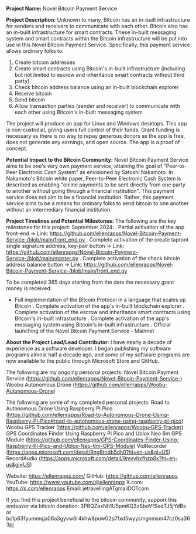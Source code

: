 **Project Name:**
Novel Bitcoin Payment Service

**Project Description:**
Unknown to many, Bitcoin has an in-built infrastructure for senders and receivers to communicate with each other. Bitcoin also has an in-built infrastructure for smart contracts. These in-built messaging system and smart contracts within the Bitcoin infrastructure will be put into use in this Novel Bitcoin Payment Service. Specifically, this payment service allows ordinary folks to:
1. Create bitcoin addresses
2. Create smart contracts using Bitcoin's in-built infrastructure (including but not limited to escrow and inheritance smart contracts without third party)
3. Check bitcoin address balance using an in-built blockchain explorer
4. Receive bitcoin
5. Send bitcoin
6. Allow transaction parties (sender and receiver) to communicate with each other using Bitcoin's in-built messaging system

The project will produce an app for Linux and Windows desktops. This app is non-custodial, giving users full control of their funds. Grant funding is necessary as there is no way to repay generous donors as the app is free, does not generate any earnings, and open source. The app is a proof of concept.

**Potential Impact to the Bitcoin Community:**
Novel Bitcoin Payment Service aims to be one's very own payment service, attaining the goal of "Peer-to-Peer Electronic Cash System" as envisioned by Satoshi Nakamoto. In Nakamoto's Bitcoin white paper, Peer-to-Peer Electronic Cash System is described as enabling "online payments to be sent directly from one party to another without going through a financial institution". This payment service does not aim to be a financial institution. Rather, this payment service aims to be a means for ordinary folks to send bitcoin to one another without an intermediary financial institution.

**Project Timelines and Potential Milestones:**
The following are the key milestones for this project:
September 2024:
. Partial activation of the app front-end -> Link: https://github.com/ellenrapps/Novel-Bitcoin-Payment-Service-/blob/main/front_end.py
. Complete activation of the create taproot single signature address, key-pair button -> Link: https://github.com/ellenrapps/Novel-Bitcoin-Payment-Service-/blob/main/master.py
. Complete activation of the check bitcoin address balance button -> Link: https://github.com/ellenrapps/Novel-Bitcoin-Payment-Service-/blob/main/front_end.py

To be completed 365 days starting from the date the necessary grant money is received:
- Full implementation of the Bitcoin Protocol in a language that scales up Bitcoin
. Complete activation of the app's in-built blockchain explorer
. Complete activation of the escrow and inheritance smart contracts using Bitcoin's in-built infrastucture
. Complete activation of the app's messaging system using Bitcoin's in-built infrastructure
. Official launching of the Novel Bitcoin Payment Service - Mainnet

**About the Project Lead/Lead Contributor:**
I have nearly a decade of experience as a software developer. I began publishing my software programs almost half a decade ago, and some of my software programs are now available to the public through Microsoft Store and GitHub.

The following are my ongoing personal projects:
Novel Bitcoin Payment Service (https://github.com/ellenrapps/Novel-Bitcoin-Payment-Service-)
Woobu Autonomous Drone (https://github.com/ellenrapps/Woobu-Autonomous-Drone)

The following are some of my completed personal projects:
Road to Autonomous Drone Using Raspberry Pi Pico (https://github.com/ellenrapps/Road-to-Autonomous-Drone-Using-Raspberry-Pi-Pico#road-to-autonomous-drone-using-raspberry-pi-pico)
Woobu GPS Tracker (https://github.com/ellenrapps/Woobu-GPS-Tracker)
GPS Coordinates Finder Using Raspberry Pi Pico and Ublox Neo 6m GPS Module (https://github.com/ellenrapps/GPS-Coordinates-Finder-Using-Raspberry-Pi-Pico-and-Ublox-Neo-6m-GPS-Module)
VidRecorder (https://apps.microsoft.com/detail/9ng8tndb5dh0?hl=en-us&gl=US)
RecordAudio (https://apps.microsoft.com/detail/9mvvhxfhzp8x?hl=en-us&gl=US)

Website: https://ellenrapps.com/
GitHub: https://github.com/ellenrapps
YouTube: https://www.youtube.com/@ellenrapps
X.com: https://x.com/ellenrapps
Email: jetravellingATgmailDOTcom

If you find this project beneficial to the bitcoin community, support this endeavor via bitcoin donation:
3PBQZaxNh1U5pmKQ3zSboVfSedTJ5jYdBs
or
bc1p63fyummqja06a3gyvw6r4khw8puw02p7fxd5wyysmgnmsm47cz0sa363pj
